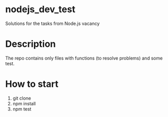 # nodejs_dev_test
Solutions for the tasks from Node.js vacancy

# Description
The repo contains only files with functions (to resolve problems) and some test.

# How to start
1) git clone
2) npm install
3) npm test
